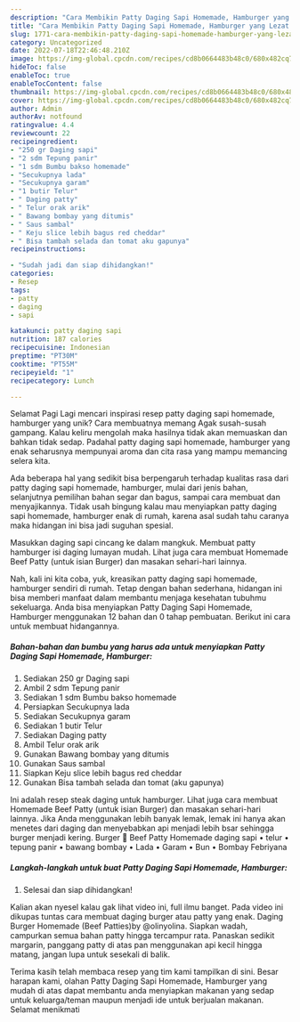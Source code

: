 ```yaml
---
description: "Cara Membikin Patty Daging Sapi Homemade, Hamburger yang Lezat Sekali, Mantap"
title: "Cara Membikin Patty Daging Sapi Homemade, Hamburger yang Lezat Sekali, Mantap"
slug: 1771-cara-membikin-patty-daging-sapi-homemade-hamburger-yang-lezat-sekali-mantap
category: Uncategorized
date: 2022-07-18T22:46:48.210Z
image: https://img-global.cpcdn.com/recipes/cd8b0664483b48c0/680x482cq70/patty-daging-sapi-homemade-hamburger-foto-resep-utama.jpg
hideToc: false
enableToc: true
enableTocContent: false
thumbnail: https://img-global.cpcdn.com/recipes/cd8b0664483b48c0/680x482cq70/patty-daging-sapi-homemade-hamburger-foto-resep-utama.jpg
cover: https://img-global.cpcdn.com/recipes/cd8b0664483b48c0/680x482cq70/patty-daging-sapi-homemade-hamburger-foto-resep-utama.jpg
author: Admin
authorAv: notfound
ratingvalue: 4.4
reviewcount: 22
recipeingredient:
- "250 gr Daging sapi"
- "2 sdm Tepung panir"
- "1 sdm Bumbu bakso homemade"
- "Secukupnya lada"
- "Secukupnya garam"
- "1 butir Telur"
- " Daging patty"
- " Telur orak arik"
- " Bawang bombay yang ditumis"
- " Saus sambal"
- " Keju slice lebih bagus red cheddar"
- " Bisa tambah selada dan tomat aku gapunya"
recipeinstructions:

- "Sudah jadi dan siap dihidangkan!"
categories:
- Resep
tags:
- patty
- daging
- sapi

katakunci: patty daging sapi 
nutrition: 187 calories
recipecuisine: Indonesian
preptime: "PT30M"
cooktime: "PT55M"
recipeyield: "1"
recipecategory: Lunch

---
```



Selamat Pagi Lagi mencari inspirasi resep patty daging sapi homemade, hamburger yang unik? Cara membuatnya memang Agak susah-susah gampang. Kalau keliru mengolah maka hasilnya tidak akan memuaskan dan bahkan tidak sedap. Padahal patty daging sapi homemade, hamburger yang enak seharusnya mempunyai aroma dan cita rasa yang mampu memancing selera kita.


Ada beberapa hal yang sedikit bisa berpengaruh terhadap kualitas rasa dari patty daging sapi homemade, hamburger, mulai dari jenis bahan, selanjutnya pemilihan bahan segar dan bagus, sampai cara membuat dan menyajikannya. Tidak usah bingung kalau mau menyiapkan patty daging sapi homemade, hamburger enak di rumah, karena asal sudah tahu caranya maka hidangan ini bisa jadi suguhan spesial.

Masukkan daging sapi cincang ke dalam mangkuk. Membuat patty hamburger isi daging lumayan mudah. Lihat juga cara membuat Homemade Beef Patty (untuk isian Burger) dan masakan sehari-hari lainnya.


Nah, kali ini kita coba, yuk, kreasikan patty daging sapi homemade, hamburger sendiri di rumah. Tetap dengan bahan sederhana, hidangan ini bisa memberi manfaat dalam membantu menjaga kesehatan tubuhmu sekeluarga. Anda bisa menyiapkan Patty Daging Sapi Homemade, Hamburger menggunakan 12 bahan dan 0 tahap pembuatan. Berikut ini cara untuk membuat hidangannya.

<!--inarticleads1-->

##### Bahan-bahan dan bumbu yang harus ada untuk menyiapkan Patty Daging Sapi Homemade, Hamburger:

1. Sediakan 250 gr Daging sapi
1. Ambil 2 sdm Tepung panir
1. Sediakan 1 sdm Bumbu bakso homemade
1. Persiapkan Secukupnya lada
1. Sediakan Secukupnya garam
1. Sediakan 1 butir Telur
1. Sediakan  Daging patty
1. Ambil  Telur orak arik
1. Gunakan  Bawang bombay yang ditumis
1. Gunakan  Saus sambal
1. Siapkan  Keju slice lebih bagus red cheddar
1. Gunakan  Bisa tambah selada dan tomat (aku gapunya)


Ini adalah resep steak daging untuk hamburger. Lihat juga cara membuat Homemade Beef Patty (untuk isian Burger) dan masakan sehari-hari lainnya. Jika Anda menggunakan lebih banyak lemak, lemak ini hanya akan menetes dari daging dan menyebabkan api menjadi lebih bsar sehingga burger menjadi kering. Burger 🍔 Beef Patty Homemade daging sapi • telur • tepung panir • bawang bombay • Lada • Garam • Bun • Bombay Febriyana 

<!--inarticleads2-->

##### Langkah-langkah untuk buat Patty Daging Sapi Homemade, Hamburger:


1. Selesai dan siap dihidangkan!

Kalian akan nyesel kalau gak lihat video ini, full ilmu banget. Pada video ini dikupas tuntas cara membuat daging burger atau patty yang enak. Daging Burger Homemade (Beef Patties)by @olinyolina. Siapkan wadah, campurkan semua bahan patty hingga tercampur rata. Panaskan sedikit margarin, panggang patty di atas pan menggunakan api kecil hingga matang, jangan lupa untuk sesekali di balik. 

Terima kasih telah membaca resep yang tim kami tampilkan di sini. Besar harapan kami, olahan Patty Daging Sapi Homemade, Hamburger yang mudah di atas dapat membantu anda menyiapkan makanan yang sedap untuk keluarga/teman maupun menjadi ide untuk berjualan makanan. Selamat menikmati

